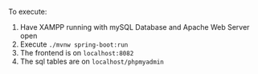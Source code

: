To execute:

1. Have XAMPP running with mySQL Database and Apache Web Server open
2. Execute `./mvnw spring-boot:run`
3. The frontend is on `localhost:8082`
4. The sql tables are on `localhost/phpmyadmin`

